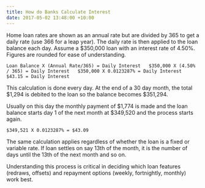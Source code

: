 ```yaml
---
title: How do Banks Calculate Interest
date: 2017-05-02 13:48:00 +10:00
---
```


Home loan rates are shown as an annual rate but are divided by 365 to get a daily rate (use 366 for a leap year). The daily rate is then applied to the loan balance each day. Assume a $350,000 loan with an interest rate of 4.50%.  Figures are rounded for ease of understanding.

	Loan Balance X (Annual Rate/365) = Daily Interest 	$350,000 X (4.50% / 365) = Daily Interest 	$350,000 X 0.0123287% = Daily Interest	 	$43.15 = Daily Interest

This calculation is done every day.  At the end of a 30 day month, the total $1,294 is debited to the loan so the balance becomes $351,294.

Usually on this day the monthly payment of $1,774 is made and the loan balance starts day 1 of the next month at $349,520 and the process starts again.

	$349,521 X 0.0123287% = $43.09

The same calculation applies regardless of whether the loan is a fixed or variable rate. If loan settles on say 13th of the month, it is the number of days until the 13th of the next month and so on.

Understanding this process is critical in deciding which loan features (redraws, offsets) and repayment options (weekly, fortnightly, monthly) work best.